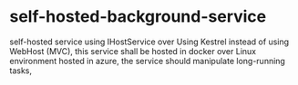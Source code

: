 # self-hosted-background-service
self-hosted service using IHostService over Using Kestrel instead of using WebHost (MVC), this service shall be hosted in docker over Linux environment hosted in azure, the service should manipulate long-running tasks,
